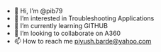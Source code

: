 - 👋 Hi, I’m @pib79
- 👀 I’m interested in Troubleshooting Applications
- 🌱 I’m currently learning GITHUB
- 💞️ I’m looking to collaborate on A360
- 📫 How to reach me piyush.barde@yahoo.com

<!---
pib79/pib79 is a ✨ special ✨ repository because its `README.md` (this file) appears on your GitHub profile.
You can click the Preview link to take a look at your changes.
--->
